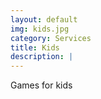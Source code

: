 ```yaml
---
layout: default
img: kids.jpg
category: Services
title: Kids
description: |
---
```


Games for kids

